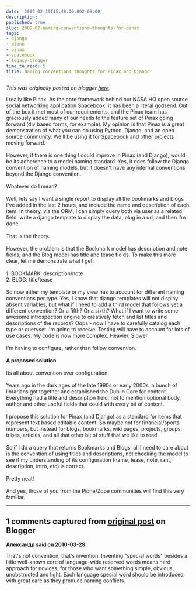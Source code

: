```yaml
---
date: '2009-02-19T15:48:00.002-08:00'
description: ''
published: true
slug: 2009-02-naming-conventions-thoughts-for-pinax
tags:
- django
- plone
- pinax
- spacebook
- legacy-blogger
time_to_read: 5
title: Naming conventions thoughts for Pinax and Django
---
```


*This was originally posted on blogger [here](https://pydanny.blogspot.com/2009/02/naming-conventions-thoughts-for-pinax.html)*.

I really like Pinax. As the core framework behind our NASA HQ open source social networking application Spacebook, it has been a literal godsend. Out of the box it met most of our requirements, and the Pinax team has graciously added many of our needs to the feature set of Pinax going forward (div based forms, for example). My opinion is that Pinax is a great demonstration of what you can do using Python, Django, and an open source community. We'll be using it for Spacebook and other projects moving forward.<br /><br />However, if there is one thing I could improve in Pinax (and Django), would be its adherence to a model naming standard. Yes, it does follow the Django convention of naming models, but it doesn't have any internal conventions beyond the Django convention.<br /><br />Whatever do I mean?<br /><br />Well, lets say I want a single report to display all the bookmarks and blogs I've added in the last 2 hours, and include the name and description of each item. In theory, via the ORM, I can simply query both via user as a related field, write a django template to display the data, plug in a url, and then I'm done.<br /><br />That is the theory. <br /><br />However, the problem is that the Bookmark model has description and note fields, and the Blog model has title and tease fields. To make this more clear, let me demonstrate what I get:<br /><br /> 1. BOOKMARK: description/note<br /> 2. BLOG: title/tease<br /> <br />So now either my template or my view has to account for different naming conventions per type. Yes, I know that django templates will not display absent variables, but what if I need to add a third model that follows yet a different convention? Or a fifth? Or a sixth? What if I want to write some awesome introspection engine to creatively fetch and list titles and descriptions of the records? Oops - now I have to carefully catalog each type or queryset I'm going to receive. Testing will have to account for lots of use cases. My code is now more complex. Heavier. Slower.<br /><br />I'm having to configure, rather than follow convention.<br /><br /><span style="font-weight: bold;">A proposed solution</span><br /><br />Its all about convention over configuration.<br /><br />Years ago in the dark ages of the late 1990s or early 2000s, a bunch of librarians got together and established the Dublin Core for content. Everything had a title and description field, not to mention optional body, author and other useful fields that could with every bit of content.<br /><br />I propose this solution for Pinax (and Django) as a standard for items that represent text based editable content. So maybe not for financial/sports numbers, but instead for blogs, bookmarks, wiki pages, projects, groups, tribes, articles, and all that other bit of stuff that we like to read.<br /><br />So if I do a query that returns Bookmarks and Blogs, all I need to care about is the convention of using titles and descriptions, not checking the model to see if my understanding of its configuration (name, tease, note, rant, description, intro, etc) is correct.<br /><br />Pretty neat!<br /><br />And yes, those of you from the Plone/Zope communities will find this very familiar.

---

## 1 comments captured from [original post](https://pydanny.blogspot.com/2009/02/naming-conventions-thoughts-for-pinax.html) on Blogger

**Александр said on 2010-03-29**

That's not convention, that's invention. Inventing &quot;special words&quot; besides a little well-known core of language-wide reserved words means hard approach for novices, for those who want something simple, obvious, unobstructed and light. Each language special word should be introduced with great care as they produce naming conflicts.

